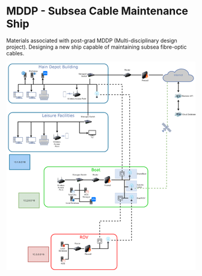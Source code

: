 MDDP - Subsea Cable Maintenance Ship
==========================

Materials associated with post-grad MDDP (Multi-disciplinary design project). Designing a new ship capable of maintaining subsea fibre-optic cables.

![Network layout](network/NetworkDiagram.png)
